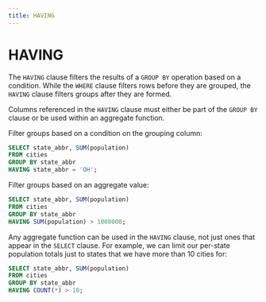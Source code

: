 ```yaml
---
title: HAVING
---
```


# HAVING

The `HAVING` clause filters the results of a `GROUP BY` operation based on a
condition. While the `WHERE` clause filters rows before they are grouped, the
`HAVING` clause filters groups after they are formed.

Columns referenced in the `HAVING` clause must either be part of the `GROUP BY`
clause or be used within an aggregate function.

Filter groups based on a condition on the grouping column:

```sql
SELECT state_abbr, SUM(population)
FROM cities
GROUP BY state_abbr
HAVING state_abbr = 'OH';
```

Filter groups based on an aggregate value:

```sql
SELECT state_abbr, SUM(population)
FROM cities
GROUP BY state_abbr
HAVING SUM(population) > 1000000;
```

Any aggregate function can be used in the `HAVING` clause, not just ones that
appear in the `SELECT` clause. For example, we can limit our per-state
population totals just to states that we have more than 10 cities for:

```sql
SELECT state_abbr, SUM(population)
FROM cities
GROUP BY state_abbr
HAVING COUNT(*) > 10;
```

